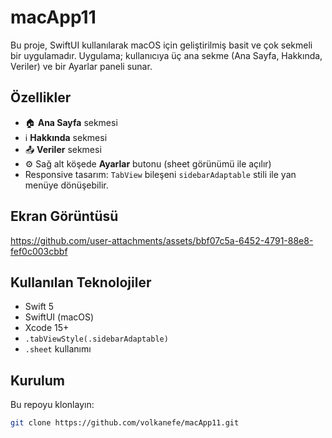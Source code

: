 # macApp11

Bu proje, SwiftUI kullanılarak macOS için geliştirilmiş basit ve çok sekmeli bir uygulamadır. Uygulama; kullanıcıya üç ana sekme (Ana Sayfa, Hakkında, Veriler) ve bir Ayarlar paneli sunar.

## Özellikler

- 🏠 **Ana Sayfa** sekmesi
- ℹ️ **Hakkında** sekmesi
- 📤 **Veriler** sekmesi
- ⚙️ Sağ alt köşede **Ayarlar** butonu (sheet görünümü ile açılır)
- Responsive tasarım: `TabView` bileşeni `sidebarAdaptable` stili ile yan menüye dönüşebilir.

## Ekran Görüntüsü



https://github.com/user-attachments/assets/bbf07c5a-6452-4791-88e8-fef0c003cbbf



## Kullanılan Teknolojiler

- Swift 5
- SwiftUI (macOS)
- Xcode 15+
- `.tabViewStyle(.sidebarAdaptable)`
- `.sheet` kullanımı

## Kurulum

Bu repoyu klonlayın:

   ```bash
   git clone https://github.com/volkanefe/macApp11.git
